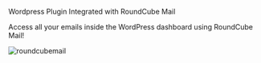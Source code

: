 Wordpress Plugin Integrated with RoundCube Mail

Access all your emails inside the WordPress dashboard using RoundCube Mail!

![roundcubemail](https://user-images.githubusercontent.com/95247727/143974241-04bc2233-dcc1-4f4e-ba71-c58e7cda3013.png)
